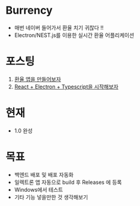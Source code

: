 # Burrency
- 매번 네이버 들어가서 환율 치기 귀찮다 !!
- Electron/NEST.js를 이용한 실시간 환율 어플리케이션

# 포스팅
1. [환율 앱을 만들어보자](https://hbyun.tistory.com/242)
2. [React + Electron + Typescript을 시작해보자](https://hbyun.tistory.com/243)

# 현재
- 1.0 완성

# 목표
- 백엔드 배포 및 배포 자동화
- 일렉트론 앱 자동으로 build 후 Releases 에 등록
- Windows에서 테스트
- 기타 기능 넣을만한 것 생각해보기 
